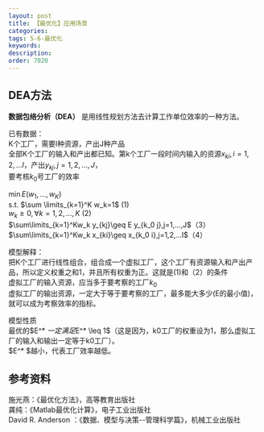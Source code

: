 ```yaml
---
layout: post
title: 【最优化】应用场景
categories:
tags: 5-6-最优化
keywords:
description:
order: 7020
---
```

## DEA方法
**数据包络分析（DEA）** 是用线性规划方法去计算工作单位效率的一种方法。  


已有数据：  
K个工厂，需要I种资源，产出J种产品  
全部K个工厂的输入和产出都已知。第k个工厂一段时间内输入的资源$x_{ki},i=1,2,...I$，产出$y_{kj},j=1,2,...,J$，  
要考核$k_0$号工厂的效率  


$\min E(w_1,...,w_K)$  
s.t. $\sum \limits_{k=1}^K w_k=1$ (1)  
$w_{k}\geq 0,\forall k=1,2,...,K$ (2)  
$\sum\limits_{k=1}^Kw_k y_{kj}\geq E y_{k_0 j},j=1,...,J$（3）  
$\sum\limits_{k=1}^Kw_k x_{ki}\geq x_{k_0 i},j=1,2,...I$（4）  


模型解释：  
把K个工厂进行线性组合，组合成一个虚拟工厂，这个工厂有资源输入和产出产品，所以定义权重之和1，并且所有权重为正。这就是(1)和（2）的条件  
虚拟工厂的输入资源，应当多于要考察的工厂$k_0$  
虚拟工厂的输出资源，一定大于等于要考察的工厂，最多能大多少(E的最小值)，就可以成为考察效率的指标。  


模型性质  
最优的$E^* $一定满足$E^* \leq 1$（这是因为，k0工厂的权重设为1，那么虚拟工厂的输入和输出一定等于k0工厂）。  
$E^* $越小，代表工厂效率越低。  



## 参考资料
施光燕：《最优化方法》，高等教育出版社  
龚纯：《Matlab最优化计算》，电子工业出版社  
David R. Anderson ：《数据、模型与决策--管理科学篇》，机械工业出版社  
